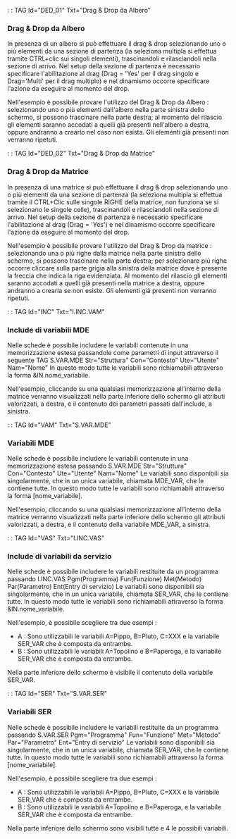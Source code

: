  :  : TAG Id="DED_01" Txt="Drag & Drop da Albero"
### Drag & Drop da Albero
In presenza di un albero si può effettuare il drag & drop selezionando uno o più elementi
da una sezione di partenza (la seleziona multipla si effettua
tramite CTRL+clic sui singoli elementi), trascinandoli e rilasciandoli nella sezione di arrivo.
Nel setup della sezione di partenza è necessario specificare l'abilitazione al drag (Drag = 'Yes'
per il drag singolo e Drag='Multi' per il drag multiplo) e nel dinamismo occorre specificare
l'azione da eseguire al momento del drop.

Nell'esempio è possibile provare l'utilizzo del Drag & Drop da Albero : 
selezionando uno o più elementi dall'albero nella parte sinistra dello schermo, si possono
trascinare nella parte destra; al momento del rilascio gli elementi saranno accodati a quelli già
presenti nell'albero a destra, oppure andranno a crearlo nel caso non esista.
Gli elementi già presenti non verranno ripetuti.


 :  : TAG Id="DED_02" Txt="Drag & Drop da Matrice"
### Drag & Drop da Matrice
In presenza di una matrice si può effettuare il drag & drop selezionando uno o più elementi
da una sezione di partenza (la seleziona multipla si effettua tramite il CTRL+Clic sulle singole
RIGHE della matrice, non funziona se si selezionano le singole celle),
trascinandoli e rilasciandoli nella sezione di arrivo.
Nel setup della sezione di partenza è necessario specificare l'abilitazione al drag (Drag = 'Yes')
e nel dinamismo occorre specificare l'azione da eseguire al momento del drop.

Nell'esempio è possibile provare l'utilizzo del Drag & Drop da matrice : 
selezionando una o più righe dalla matrice nella parte sinistra dello schermo, si possono
trascinare nella parte destra; per selezionare più righe occorre cliccare sulla parte grigia alla
sinistra della matrice dove è presente la freccia che indica la riga evidenziata.
Al momento del rilascio gli elementi saranno accodati a quelli già presenti
nella matrice a destra, oppure andranno a crearla se non esiste.
Gli elementi già presenti non verranno ripetuti.


 :  : TAG Id="INC" Txt="I.INC.VAM"
### Include di variabili MDE
Nelle schede è possibile includere le variabili contenute in una memorizzazione estesa passandole
come parametri di input attraverso il seguente TAG
S.VAR.MDE Str="Struttura" Con="Contesto" Ute="Utente" Nam="Nome"
In questo modo tutte le variabili sono richiamabili attraverso la forma &IN.nome_variabile.

Nell'esempio, cliccando su una qualsiasi memorizzazione all'interno della matrice verranno
visualizzati nella parte inferiore dello schermo gli attributi valorizzati, a destra, e il contenuto
dei parametri passati dall'include, a sinistra.

 :  : TAG Id="VAM" Txt="S.VAR.MDE"
### Variabili MDE
Nelle schede è possibile includere le variabili contenute in una memorizzazione estesa passando
S.VAR.MDE Str="Struttura" Con="Contesto" Ute="Utente" Nam="Nome"
Le variabili sono disponibili sia singolarmente, che in un unica variabile, chiamata MDE_VAR,
che le contiene tutte.
In questo modo tutte le variabili sono richiamabili attraverso la forma [nome_variabile].

Nell'esempio, cliccando su una qualsiasi memorizzazione all'interno della matrice verranno
visualizzati nella parte inferiore dello schermo gli attributi valorizzati, a destra, e il contenuto
della variabile MDE_VAR, a sinistra.

 :  : TAG Id="VAS" Txt="I.INC.VAS"
### Include di variabili da servizio
Nelle schede è possibile includere le variabili restituite da un programma passando
I.INC.VAS Pgm(Programma) Fun(Funzione) Met(Metodo) Par(Parametro) Ent(Entry di servizio)
Le variabili sono disponibili sia singolarmente, che in un unica variabile, chiamata SER_VAR,
che le contiene tutte.
In questo modo tutte le variabili sono richiamabili attraverso la forma &IN.nome_variabile.

Nell'esempio, è possibile scegliere tra due esempi : 
* A :  Sono utilizzabili le variabili A=Pippo, B=Pluto, C=XXX e la variabile SER_VAR che è composta da entrambe.
* B :  Sono utilizzabili le variabili A=Topolino e B=Paperoga, e la variabile SER_VAR che è composta da entrambe.

Nella parte inferiore dello schermo è visibile il contenuto della variabile SER_VAR.


 :  : TAG Id="SER" Txt="S.VAR.SER"
### Variabili SER
Nelle schede è possibile includere le variabili restituite da un programma passando
S.VAR.SER Pgm="Programma" Fun="Funzione" Met="Metodo" Par="Parametro" Ent="Entry di servizio"
Le variabili sono disponibili sia singolarmente, che in un unica variabile, chiamata SER_VAR,
che le contiene tutte.
In questo modo tutte le variabili sono richiamabili attraverso la forma [nome_variabile].

Nell'esempio, è possibile scegliere tra due esempi : 
* A :  Sono utilizzabili le variabili A=Pippo, B=Pluto, C=XXX e la variabile SER_VAR che è composta da entrambe.
* B :  Sono utilizzabili le variabili A=Topolino e B=Paperoga, e la variabile SER_VAR che è composta da entrambe.

Nella parte inferiore dello schermo sono visibili tutte e 4 le possibili variabili.
